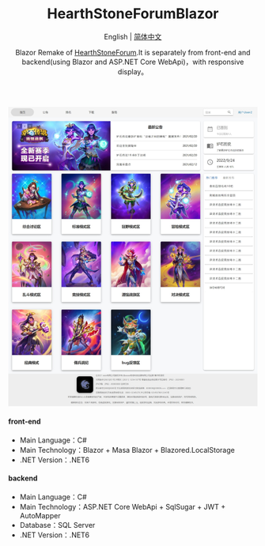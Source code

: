 <h1 align="center">HearthStoneForumBlazor</h1>

<div align="center">

English | [简体中文](./README.en.md)

Blazor Remake of [HearthStoneForum](https://github.com/Yu-Core/HearthstoneForum).It is separately from front-end and backend(using Blazor and ASP.NET Core WebApi)，with responsive display。

<br/>

<br/>

![输入图片说明](Images/%E7%BD%91%E9%A1%B5%E6%8D%95%E8%8E%B7_24-9-2022_101824_localhost.jpeg)

</div>

#### front-end

- Main Language：C#
- Main Technology：Blazor + Masa Blazor + Blazored.LocalStorage
- .NET Version：.NET6

#### backend

- Main Language：C#
- Main Technology：ASP.NET Core WebApi + SqlSugar + JWT + AutoMapper
- Database：SQL Server
- .NET Version：.NET6